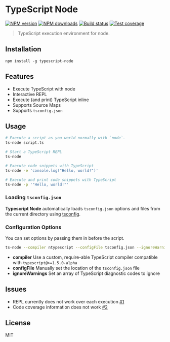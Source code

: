 # TypeScript Node

[![NPM version][npm-image]][npm-url]
[![NPM downloads][downloads-image]][downloads-url]
[![Build status][travis-image]][travis-url]
[![Test coverage][coveralls-image]][coveralls-url]

> TypeScript execution environment for node.

## Installation

```
npm install -g typescript-node
```

## Features

* Execute TypeScript with node
* Interactive REPL
* Execute (and print) TypeScript inline
* Supports Source Maps
* Supports `tsconfig.json`

## Usage

```sh
# Execute a script as you world normally with `node`.
ts-node script.ts

# Start a TypeScript REPL
ts-node

# Execute code snippets with TypeScript
ts-node -e 'console.log("Hello, world!")'

# Execute and print code snippets with TypeScript
ts-node -p '"Hello, world!"'
```

### Loading `tsconfig.json`

**Typescript Node** automatically loads `tsconfig.json` options and files from the current directory using [tsconfig](https://github.com/TypeStrong/tsconfig).

### Configuration Options

You can set options by passing them in before the script.

```sh
ts-node --compiler ntypescript --configFile tsconfig.json --ignoreWarnings 2304 hello-world.ts
```

* **compiler** Use a custom, require-able TypeScript compiler compatible with `typescript@>=1.5.0-alpha`
* **configFile** Manually set the location of the `tsconfig.json` file
* **ignoreWarnings** Set an array of TypeScript diagnostic codes to ignore

## Issues

* REPL currently does not work over each execution [#1](https://github.com/blakeembrey/typescript-node/issues/1)
* Code coverage information does not work [#2](https://github.com/blakeembrey/typescript-node/issues/2)

## License

MIT

[npm-image]: https://img.shields.io/npm/v/typescript-node.svg?style=flat
[npm-url]: https://npmjs.org/package/typescript-node
[downloads-image]: https://img.shields.io/npm/dm/typescript-node.svg?style=flat
[downloads-url]: https://npmjs.org/package/typescript-node
[travis-image]: https://img.shields.io/travis/blakeembrey/typescript-node.svg?style=flat
[travis-url]: https://travis-ci.org/blakeembrey/typescript-node
[coveralls-image]: https://img.shields.io/coveralls/blakeembrey/typescript-node.svg?style=flat
[coveralls-url]: https://coveralls.io/r/blakeembrey/typescript-node?branch=master
